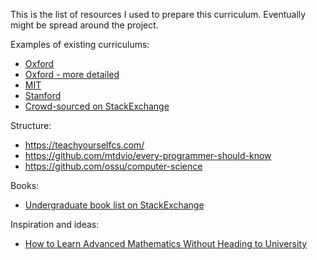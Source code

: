 This is the list of resources I used to prepare this curriculum. Eventually might be spread around the project.


Examples of existing curriculums:
- [Oxford](https://www.ox.ac.uk/admissions/undergraduate/courses-listing/mathematics?wssl=1)
- [Oxford - more detailed](http://www.maths.ox.ac.uk/system/files/attachments/introbook18_0.pdf)	
- [MIT](https://math.mit.edu/academics/undergrad/major/index.php)
- [Stanford](http://exploredegrees.stanford.edu/schoolofhumanitiesandsciences/mathematics/#text)
- [Crowd-sourced on StackExchange](https://matheducators.stackexchange.com/questions/2386/ideal-undergraduate-sequence)


Structure:
- <https://teachyourselfcs.com/>
- <https://github.com/mtdvio/every-programmer-should-know>
- <https://github.com/ossu/computer-science>


Books:
- [Undergraduate book list on StackExchange](https://math.stackexchange.com/questions/174876/complete-undergraduate-bundle-pack)

Inspiration and ideas:
- [How to Learn Advanced Mathematics Without Heading to University](https://www.quantstart.com/articles/How-to-Learn-Advanced-Mathematics-Without-Heading-to-University-Part-1)

